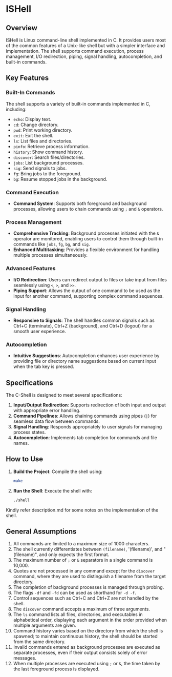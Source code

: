 # ISHell

## Overview
ISHell is Linux command-line shell implemented in C. It provides users most of the common features of a Unix-like shell but with a simpler interface and implementation. The shell supports command execution, process management, I/O redirection, piping, signal handling, autocompletion, and built-in commands.

## Key Features

### Built-In Commands
The shell supports a variety of built-in commands implemented in C, including:
- `echo`: Display text.
- `cd`: Change directory.
- `pwd`: Print working directory.
- `exit`: Exit the shell.
- `ls`: List files and directories.
- `pinfo`: Retrieve process information.
- `history`: Show command history.
- `discover`: Search files/directories.
- `jobs`: List background processes.
- `sig`: Send signals to jobs.
- `fg`: Bring jobs to the foreground.
- `bg`: Resume stopped jobs in the background.

### Command Execution 
- **Command System**: Supports both foreground and background processes, allowing users to chain commands using `;` and `&` operators.

### Process Management
- **Comprehensive Tracking**: Background processes initiated with the `&` operator are monitored, enabling users to control them through built-in commands like `jobs`, `fg`, `bg`, and `sig`.
- **Enhanced Multitasking**: Provides a flexible environment for handling multiple processes simultaneously.

### Advanced Features
- **I/O Redirection**: Users can redirect output to files or take input from files seamlessly using `<`, `>`, and `>>`.
- **Piping Support**: Allows the output of one command to be used as the input for another command, supporting complex command sequences.

### Signal Handling
- **Responsive to Signals**: The shell handles common signals such as Ctrl+C (terminate), Ctrl+Z (background), and Ctrl+D (logout) for a smooth user experience.

### Autocompletion
- **Intuitive Suggestions**: Autocompletion enhances user experience by providing file or directory name suggestions based on current input when the tab key is pressed.

## Specifications
The C-Shell is designed to meet several specifications:
1. **Input/Output Redirection**: Supports redirection of both input and output with appropriate error handling.
2. **Command Pipelines**: Allows chaining commands using pipes (`|`) for seamless data flow between commands.
3. **Signal Handling**: Responds appropriately to user signals for managing process states.
4. **Autocompletion**: Implements tab completion for commands and file names.

## How to Use
1. **Build the Project**: Compile the shell using:
   ```bash
   make
   ```
2. **Run the Shell**: Execute the shell with:
   ```bash
   ./shell
   ```

Kindly refer description.md for some notes on the implementation of the shell.

## General Assumptions

1. All commands are limited to a maximum size of 1000 characters.
2. The shell currently differentiates between `(filename)`, '(filename)', and "(filename)", and only expects the first format.
3. The maximum number of `;` or `&` separators in a single command is 10,000.
4. Quotes are not processed in any command except for the `discover` command, where they are used to distinguish a filename from the target directory.
5. The completion of background processes is managed through probing.
6. The flags `-df` and `-fd` can be used as shorthand for `-d -f`.
7. Control sequences such as Ctrl+C and Ctrl+Z are not handled by the shell.
8. The `discover` command accepts a maximum of three arguments.
9. The `ls` command lists all files, directories, and executables in alphabetical order, displaying each argument in the order provided when multiple arguments are given.
10. Command history varies based on the directory from which the shell is spawned; to maintain continuous history, the shell should be started from the same directory.
11. Invalid commands entered as background processes are executed as separate processes, even if their output consists solely of error messages.
12. When multiple processes are executed using `;` or `&`, the time taken by the last foreground process is displayed.


